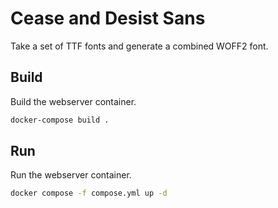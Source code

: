 # Cease and Desist Sans

Take a set of TTF fonts and generate a combined WOFF2 font.


## Build

Build the webserver container.

```bash
docker-compose build .
```

## Run

Run the webserver container.

```bash
docker compose -f compose.yml up -d
```
